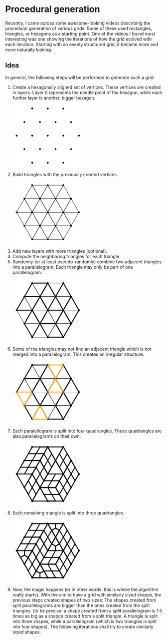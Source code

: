 # Procedural generation

Recently, I came across some awesome-looking videos describing the procedural generation of various grids. Some of these used rectangles, triangles, or hexagons as a starting point. One of the videos I found most interesting was one showing the iterations of how the grid evolved with each iteration. Starting with an evenly structured grid, it became more and more naturally looking. 

## Idea

In general, the following steps will be performed to generate such a grid:

1. Create a hexagonally aligned set of vertices. These vertices are created in layers. Layer 0 represents the middle point of the hexagon, while each further layer is another, bigger hexagon.      
   ![Set of hexagonally aligned vertices in a set of layers](/example/010_vertices.png "Set of hexagonally aligned vertices in a set of layers")  
2. Build triangles with the previously created vertices.   
   ![Triangles connecting the previously created vertices](/example/010_triangles.png "Triangles connecting the previously created vertices")  
3. Add new layers with more triangles (optional). 
4. Compute the neighboring triangles for each triangle.
5. Randomly (or at least pseudo-randomly) combine two adjacent triangles into a parallelogram. Each triangle may only be part of one parallelogram.   
   ![Parallelograms merging two triangles](/example/010_parallelogram.png "Parallelograms merging two triangles") 
6. Some of the triangles may not find an adjacent triangle which is not merged into a parallelogram. This creates an irregular structure.   
    ![Unmerged triangles highlighted in orange color](/example/010_unmerged.png "Unmerged triangles highlighted in orange color") 
7. Each paralellogram is split into four quadrangles. These quadrangles are also parallelograms on their own.  
    ![Split parallelograms into 4 same-sized shapes](/example/010_patch-1.png "Split parallelograms into 4 same-sized shapes") 
8. Each remaining triangle is split into three quadrangles.  
   ![Split unmerged triangles into 3 same-sized shapes](/example/010_patch-2.png "Split unmerged triangles into 3 same-sized shapes")
9. Now, the magic happens (or in other words: this is where the algorithm really starts). With the aim to have a grid with similarly sized shapes, the previous steps created shapes of two sizes: The shapes created from split parallelograms are bigger than the ones created from the split triangles. (to be precise: a shape created from a split parallelogram is 1.5 times as big as a shapce created from a split triangle. A triangle is split into three shapes, while a parallelogram (which is two triangles is split into four shapes).
   The following iterations shall try to create similarly sized shapes. 
